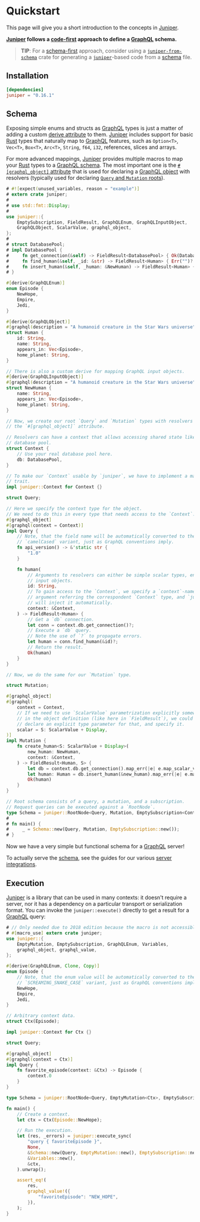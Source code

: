 Quickstart
==========

This page will give you a short introduction to the concepts in [Juniper].

**[Juniper] follows a [code-first] approach to define a [GraphQL] schema.**

> **TIP**: For a [schema-first] approach, consider using a [`juniper-from-schema`] crate for generating a [`juniper`]-based code from a [schema] file.




## Installation

```toml
[dependencies]
juniper = "0.16.1"
```




## Schema

Exposing simple enums and structs as [GraphQL] types is just a matter of adding a custom [derive attribute] to them. [Juniper] includes support for basic [Rust] types that naturally map to [GraphQL] features, such as `Option<T>`, `Vec<T>`, `Box<T>`, `Arc<T>`, `String`, `f64`, `i32`, references, slices and arrays.

For more advanced mappings, [Juniper] provides multiple macros to map your [Rust] types to a [GraphQL schema][schema]. The most important one is the [`#[graphql_object]` attribute][2] that is used for declaring a [GraphQL object] with resolvers (typically used for declaring [`Query` and `Mutation` roots][1]).

```rust
# #![expect(unused_variables, reason = "example")]
# extern crate juniper;
#
# use std::fmt::Display;
#
use juniper::{
    EmptySubscription, FieldResult, GraphQLEnum, GraphQLInputObject, 
    GraphQLObject, ScalarValue, graphql_object,
};
#
# struct DatabasePool;
# impl DatabasePool {
#     fn get_connection(&self) -> FieldResult<DatabasePool> { Ok(DatabasePool) }
#     fn find_human(&self, _id: &str) -> FieldResult<Human> { Err("")? }
#     fn insert_human(&self, _human: &NewHuman) -> FieldResult<Human> { Err("")? }
# }

#[derive(GraphQLEnum)]
enum Episode {
    NewHope,
    Empire,
    Jedi,
}

#[derive(GraphQLObject)]
#[graphql(description = "A humanoid creature in the Star Wars universe")]
struct Human {
    id: String,
    name: String,
    appears_in: Vec<Episode>,
    home_planet: String,
}

// There is also a custom derive for mapping GraphQL input objects.
#[derive(GraphQLInputObject)]
#[graphql(description = "A humanoid creature in the Star Wars universe")]
struct NewHuman {
    name: String,
    appears_in: Vec<Episode>,
    home_planet: String,
}

// Now, we create our root `Query` and `Mutation` types with resolvers by using 
// the `#[graphql_object]` attribute.

// Resolvers can have a context that allows accessing shared state like a 
// database pool.
struct Context {
    // Use your real database pool here.
    db: DatabasePool,
}

// To make our `Context` usable by `juniper`, we have to implement a marker 
// trait.
impl juniper::Context for Context {}

struct Query;

// Here we specify the context type for the object.
// We need to do this in every type that needs access to the `Context`.
#[graphql_object]
#[graphql(context = Context)]
impl Query {
    // Note, that the field name will be automatically converted to the
    // `camelCased` variant, just as GraphQL conventions imply.
    fn api_version() -> &'static str {
        "1.0"
    }

    fn human(
        // Arguments to resolvers can either be simple scalar types, enums or 
        // input objects.
        id: String,
        // To gain access to the `Context`, we specify a `context`-named 
        // argument referring the correspondent `Context` type, and `juniper`
        // will inject it automatically.
        context: &Context,
    ) -> FieldResult<Human> {
        // Get a `db` connection.
        let conn = context.db.get_connection()?;
        // Execute a `db` query.
        // Note the use of `?` to propagate errors.
        let human = conn.find_human(&id)?;
        // Return the result.
        Ok(human)
    }
}

// Now, we do the same for our `Mutation` type.

struct Mutation;

#[graphql_object]
#[graphql(
    context = Context,
    // If we need to use `ScalarValue` parametrization explicitly somewhere
    // in the object definition (like here in `FieldResult`), we could
    // declare an explicit type parameter for that, and specify it.
    scalar = S: ScalarValue + Display,
)]
impl Mutation {
    fn create_human<S: ScalarValue + Display>(
        new_human: NewHuman,
        context: &Context,
    ) -> FieldResult<Human, S> {
        let db = context.db.get_connection().map_err(|e| e.map_scalar_value())?;
        let human: Human = db.insert_human(&new_human).map_err(|e| e.map_scalar_value())?;
        Ok(human)
    }
}

// Root schema consists of a query, a mutation, and a subscription.
// Request queries can be executed against a `RootNode`.
type Schema = juniper::RootNode<Query, Mutation, EmptySubscription<Context>>;
#
# fn main() {
#     _ = Schema::new(Query, Mutation, EmptySubscription::new());
# }
```

Now we have a very simple but functional schema for a [GraphQL] server!

To actually serve the [schema], see the guides for our various [server integrations](serve/index.md).




## Execution

[Juniper] is a library that can be used in many contexts: it doesn't require a server, nor it has a dependency on a particular transport or serialization format. You can invoke the `juniper::execute()` directly to get a result for a [GraphQL] query:

```rust
# // Only needed due to 2018 edition because the macro is not accessible.
# #[macro_use] extern crate juniper;
use juniper::{
    EmptyMutation, EmptySubscription, GraphQLEnum, Variables,
    graphql_object, graphql_value,
};

#[derive(GraphQLEnum, Clone, Copy)]
enum Episode {
    // Note, that the enum value will be automatically converted to the
    // `SCREAMING_SNAKE_CASE` variant, just as GraphQL conventions imply.
    NewHope,
    Empire,
    Jedi,
}

// Arbitrary context data.
struct Ctx(Episode);

impl juniper::Context for Ctx {}

struct Query;

#[graphql_object]
#[graphql(context = Ctx)]
impl Query {
    fn favorite_episode(context: &Ctx) -> Episode {
        context.0
    }
}

type Schema = juniper::RootNode<Query, EmptyMutation<Ctx>, EmptySubscription<Ctx>>;

fn main() {
    // Create a context.
    let ctx = Ctx(Episode::NewHope);

    // Run the execution.
    let (res, _errors) = juniper::execute_sync(
        "query { favoriteEpisode }",
        None,
        &Schema::new(Query, EmptyMutation::new(), EmptySubscription::new()),
        &Variables::new(),
        &ctx,
    ).unwrap();

    assert_eq!(
        res,
        graphql_value!({
            "favoriteEpisode": "NEW_HOPE",
        }),
    );
}
```




[`juniper`]: https://docs.rs/juniper
[`juniper-from-schema`]: https://docs.rs/juniper-from-schema
[code-first]: https://www.apollographql.com/blog/backend/architecture/schema-first-vs-code-only-graphql#code-only
[derive attribute]: https://doc.rust-lang.org/stable/reference/attributes/derive.html#derive
[GraphQL]: https://graphql.org
[GraphQL object]: https://spec.graphql.org/October2021#sec-Objects
[Juniper]: https://docs.rs/juniper
[Rust]: https://www.rust-lang.org
[schema]: https://graphql.org/learn/schema
[schema-first]: https://www.apollographql.com/blog/backend/architecture/schema-first-vs-code-only-graphql#schema-first

[1]: https://spec.graphql.org/October2021#sec-Root-Operation-Types
[2]: https://docs.rs/juniper/0.16.1/juniper/macro.graphql_object.html

